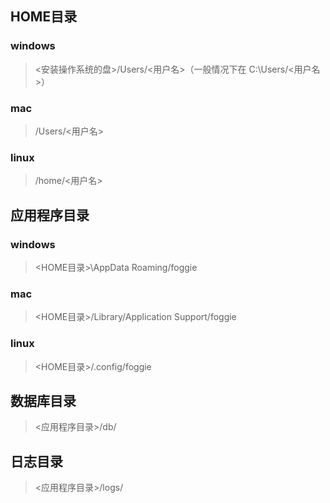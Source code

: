 ## HOME目录
### windows
>  <安装操作系统的盘>/Users/<用户名>（一般情况下在 C:\Users/<用户名>）
### mac
>  /Users/<用户名>
### linux
>  /home/<用户名>

## 应用程序目录
### windows
> <HOME目录>\AppData Roaming/foggie
### mac
> <HOME目录>/Library/Application Support/foggie
### linux
> <HOME目录>/.config/foggie

## 数据库目录
> <应用程序目录>/db/

## 日志目录
> <应用程序目录>/logs/